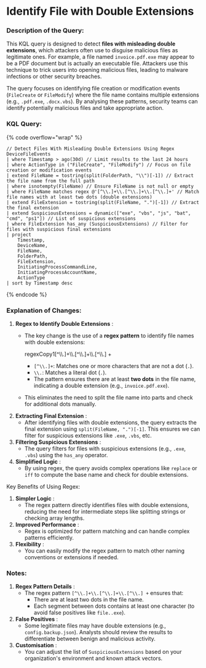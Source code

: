 # Identify File with Double Extensions

### Description of the Query:

This KQL query is designed to detect **files with misleading double extensions**, which attackers often use to disguise malicious files as legitimate ones. For example, a file named `invoice.pdf.exe` may appear to be a PDF document but is actually an executable file. Attackers use this technique to trick users into opening malicious files, leading to malware infections or other security breaches.

The query focuses on identifying file creation or modification events (`FileCreate` or `FileModify`) where the file name contains multiple extensions (e.g., `.pdf.exe`, `.docx.vbs`). By analysing these patterns, security teams can identify potentially malicious files and take appropriate action.

### KQL Query:

{% code overflow="wrap" %}
```kusto
// Detect Files With Misleading Double Extensions Using Regex
DeviceFileEvents
| where Timestamp > ago(30d) // Limit results to the last 24 hours
| where ActionType in ("FileCreate", "FileModify") // Focus on file creation or modification events
| extend FileName = tostring(split(FolderPath, "\\")[-1]) // Extract the file name from the full path
| where isnotempty(FileName) // Ensure FileName is not null or empty
| where FileName matches regex @'[^\\.]+\\.[^\\.]+\\.[^\\.]+' // Match file names with at least two dots (double extensions)
| extend FileExtension = tostring(split(FileName, ".")[-1]) // Extract the final extension
| extend SuspiciousExtensions = dynamic(["exe", "vbs", "js", "bat", "cmd", "ps1"]) // List of suspicious extensions
| where FileExtension has_any (SuspiciousExtensions) // Filter for files with suspicious final extensions
| project
    Timestamp,
    DeviceName,
    FileName,
    FolderPath,
    FileExtension,
    InitiatingProcessCommandLine,
    InitiatingProcessAccountName,
    ActionType
| sort by Timestamp desc
```
{% endcode %}

### Explanation of Changes:

1. **Regex to Identify Double Extensions** :
   *   The key change is the use of a **regex pattern** to identify file names with double extensions:

       regexCopy1\[^\\\\.]+\\\\.\[^\\\\.]+\\\\.\[^\\\\.] +

       * `[^\\.]+`: Matches one or more characters that are not a dot (`.`).
       * `\\.`: Matches a literal dot (`.`).
       * The pattern ensures there are at least **two dots** in the file name, indicating a double extension (e.g., `invoice.pdf.exe`).
   * This eliminates the need to split the file name into parts and check for additional dots manually.
2. **Extracting Final Extension** :
   * After identifying files with double extensions, the query extracts the final extension using `split(FileName, ".")[-1]`. This ensures we can filter for suspicious extensions like `.exe`, `.vbs`, etc.
3. **Filtering Suspicious Extensions** :
   * The query filters for files with suspicious extensions (e.g., `.exe`, `.vbs`) using the `has_any` operator.
4. **Simplified Logic** :
   * By using regex, the query avoids complex operations like `replace` or `iff` to compute the base name and check for double extensions.

Key Benefits of Using Regex:

1. **Simpler Logic** :
   * The regex pattern directly identifies files with double extensions, reducing the need for intermediate steps like splitting strings or checking array lengths.
2. **Improved Performance** :
   * Regex is optimized for pattern matching and can handle complex patterns efficiently.
3. **Flexibility** :
   * You can easily modify the regex pattern to match other naming conventions or extensions if needed.

### Notes:

1. **Regex Pattern Details** :
   * The regex pattern `[^\\.]+\\.[^\\.]+\\.[^\\.] +` ensures that:
     * There are at least two dots in the file name.
     * Each segment between dots contains at least one character (to avoid false positives like `file..exe`).
2. **False Positives** :
   * Some legitimate files may have double extensions (e.g., `config.backup.json`). Analysts should review the results to differentiate between benign and malicious activity.
3. **Customisation** :
   * You can adjust the list of `SuspiciousExtensions` based on your organization's environment and known attack vectors.

